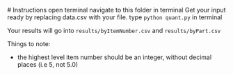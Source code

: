 # Instructions
open terminal
navigate to this folder in terminal
Get your input ready by replacing data.csv with your file.
type `python quant.py` in terminal

Your results will go into `results/byItemNumber.csv` and `results/byPart.csv`



Things to note:


- the highest level item number should be an integer, without decimal places (i.e 5, not 5.0)
